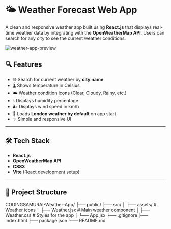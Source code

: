 # 🌤️ Weather Forecast Web App

A clean and responsive weather app built using **React.js** that displays real-time weather data by integrating with the **OpenWeatherMap API**. Users can search for any city to see the current weather conditions.

![weather-app-preview](https://user-images.githubusercontent.com/00000000/placeholder.png)


## 🔍 Features

- 🌐 Search for current weather by **city name**
- 🌡️ Shows temperature in Celsius
- ☁️ Weather condition icons (Clear, Cloudy, Rainy, etc.)
- 💧 Displays humidity percentage
- 🌬️ Displays wind speed in km/h
- 📍 Loads **London weather by default** on app start
- ✨ Simple and responsive UI

---

## 🛠️ Tech Stack

- **React.js**
- **OpenWeatherMap API**
- **CSS3**
- **Vite** (React development setup)

---

## 📁 Project Structure
CODINGSAMURAI-Weather-App/
├── public/
├── src/
│ ├── assets/ # Weather icons
│ ├── Weather.jsx # Main weather component
│ ├── Weather.css # Styles for the app
│ └── App.jsx
├── .gitignore
├── index.html
├── package.json
└── README.md
